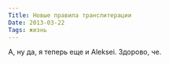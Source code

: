 ```yaml
---
Title: Новые правила транслитерации
Date: 2013-03-22
Tags: жизнь
---
```


А, ну да, я теперь еще и Aleksei.
Здорово, че.